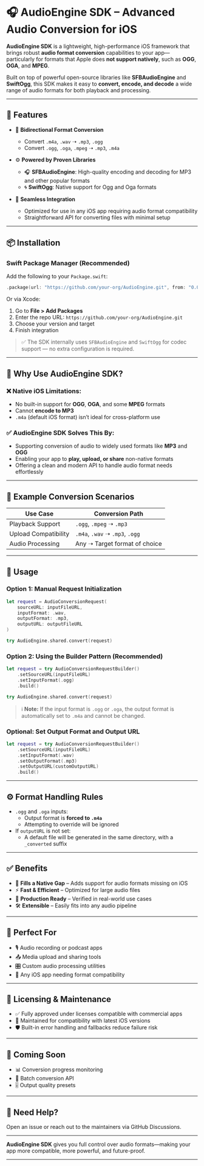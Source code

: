 # 🎧 AudioEngine SDK – Advanced Audio Conversion for iOS

**AudioEngine SDK** is a lightweight, high-performance iOS framework that brings robust **audio format conversion** capabilities to your app—particularly for formats that Apple does **not support natively**, such as **OGG**, **OGA**, and **MPEG**.

Built on top of powerful open-source libraries like **SFBAudioEngine** and **SwiftOgg**, this SDK makes it easy to **convert, encode, and decode** a wide range of audio formats for both playback and processing.

---

## 🚀 Features

- 🔄 **Bidirectional Format Conversion**
  - Convert `.m4a`, `.wav` ➝ `.mp3`, `.ogg`
  - Convert `.ogg`, `.oga`, `.mpeg` ➝ `.mp3`, `.m4a`

- ⚙️ **Powered by Proven Libraries**
  - 🎧 **SFBAudioEngine**: High-quality encoding and decoding for MP3 and other popular formats
  - 🌀 **SwiftOgg**: Native support for Ogg and Oga formats

- 📱 **Seamless Integration**
  - Optimized for use in any iOS app requiring audio format compatibility
  - Straightforward API for converting files with minimal setup

---

## 📦 Installation

### Swift Package Manager (Recommended)

Add the following to your `Package.swift`:

```swift
.package(url: "https://github.com/your-org/AudioEngine.git", from: "0.0.1")
```

Or via Xcode:

1. Go to **File > Add Packages**
2. Enter the repo URL: `https://github.com/your-org/AudioEngine.git`
3. Choose your version and target
4. Finish integration

> ✅ The SDK internally uses `SFBAudioEngine` and `SwiftOgg` for codec support — no extra configuration is required.

---

## 📌 Why Use AudioEngine SDK?

### ❌ Native iOS Limitations:
- No built-in support for **OGG**, **OGA**, and some **MPEG** formats
- Cannot **encode to MP3**
- `.m4a` (default iOS format) isn’t ideal for cross-platform use

### ✅ AudioEngine SDK Solves This By:
- Supporting conversion of audio to widely used formats like **MP3** and **OGG**
- Enabling your app to **play, upload, or share** non-native formats
- Offering a clean and modern API to handle audio format needs effortlessly

---

## 🔁 Example Conversion Scenarios

| Use Case              | Conversion Path                  |
|-----------------------|----------------------------------|
| Playback Support      | `.ogg`, `.mpeg` ➝ `.mp3`         |
| Upload Compatibility  | `.m4a`, `.wav` ➝ `.mp3`, `.ogg`  |
| Audio Processing      | Any ➝ Target format of choice    |

---

## 🧱 Usage

### Option 1: Manual Request Initialization

```swift
let request = AudioConversionRequest(
    sourceURL: inputFileURL,
    inputFormat: .wav,
    outputFormat: .mp3,
    outputURL: outputFileURL
)

try AudioEngine.shared.convert(request)
```

### Option 2: Using the Builder Pattern (Recommended)

```swift
let request = try AudioConversionRequestBuilder()
    .setSourceURL(inputFileURL)
    .setInputFormat(.ogg)
    .build()

try AudioEngine.shared.convert(request)
```

> ℹ️ **Note:** If the input format is `.ogg` or `.oga`, the output format is automatically set to `.m4a` and cannot be changed.

### Optional: Set Output Format and Output URL

```swift
let request = try AudioConversionRequestBuilder()
    .setSourceURL(inputFileURL)
    .setInputFormat(.wav)
    .setOutputFormat(.mp3)
    .setOutputURL(customOutputURL)
    .build()
```

---

## ⚙️ Format Handling Rules

- `.ogg` and `.oga` inputs:
  - Output format is **forced to `.m4a`**
  - Attempting to override will be ignored
- If `outputURL` is not set:
  - A default file will be generated in the same directory, with a `_converted` suffix

---

## ✅ Benefits

- 🧩 **Fills a Native Gap** – Adds support for audio formats missing on iOS
- ⚡ **Fast & Efficient** – Optimized for large audio files
- 🧪 **Production Ready** – Verified in real-world use cases
- 🛠️ **Extensible** – Easily fits into any audio pipeline

---

## 📂 Perfect For

- 🎙️ Audio recording or podcast apps
- 📤 Media upload and sharing tools
- 🎛️ Custom audio processing utilities
- 📱 Any iOS app needing format compatibility

---

## 🔐 Licensing & Maintenance

- ✅ Fully approved under licenses compatible with commercial apps
- 🔄 Maintained for compatibility with latest iOS versions
- 🛡️ Built-in error handling and fallbacks reduce failure risk

---

## 📣 Coming Soon

- 📊 Conversion progress monitoring
- 📁 Batch conversion API
- 🎚️ Output quality presets

---

## 💬 Need Help?

Open an issue or reach out to the maintainers via GitHub Discussions.

---

**AudioEngine SDK** gives you full control over audio formats—making your app more compatible, more powerful, and future-proof.

---

